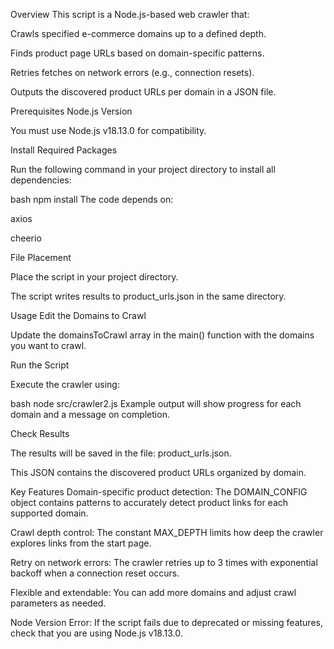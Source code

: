 Overview
This script is a Node.js-based web crawler that:

Crawls specified e-commerce domains up to a defined depth.

Finds product page URLs based on domain-specific patterns.

Retries fetches on network errors (e.g., connection resets).

Outputs the discovered product URLs per domain in a JSON file.

Prerequisites
Node.js Version

You must use Node.js v18.13.0 for compatibility.

Install Required Packages

Run the following command in your project directory to install all dependencies:

bash
npm install
The code depends on:

axios

cheerio

File Placement

Place the script in your project directory.

The script writes results to product_urls.json in the same directory.

Usage
Edit the Domains to Crawl

Update the domainsToCrawl array in the main() function with the domains you want to crawl.

Run the Script

Execute the crawler using:

bash
node src/crawler2.js
Example output will show progress for each domain and a message on completion.

Check Results

The results will be saved in the file: product_urls.json.

This JSON contains the discovered product URLs organized by domain.

Key Features
Domain-specific product detection:
The DOMAIN_CONFIG object contains patterns to accurately detect product links for each supported domain.

Crawl depth control:
The constant MAX_DEPTH limits how deep the crawler explores links from the start page.

Retry on network errors:
The crawler retries up to 3 times with exponential backoff when a connection reset occurs.

Flexible and extendable:
You can add more domains and adjust crawl parameters as needed.


Node Version Error:
If the script fails due to deprecated or missing features, check that you are using Node.js v18.13.0.
